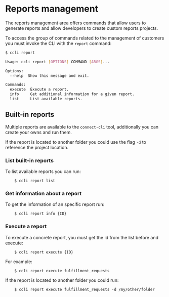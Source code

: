 # Reports management

The reports management area offers commands that allow users to generate reports
and allow developers to create custom reports projects.

To access the group of commands related to the management of customers you must invoke the CLI with the `report` command:

```sh
$ ccli report

Usage: ccli report [OPTIONS] COMMAND [ARGS]...

Options:
  --help  Show this message and exit.

Commands:
  execute  Execute a report.
  info     Get additional information for a given report.
  list     List available reports.
```

## Built-in reports

Multiple reports are available to the `connect-cli` tool, additionally you can create your owns and run them.

If the report is located to another folder you could use the flag `-d` to reference the project location.

### List built-in reports

To list available reports you can run:

```
    $ ccli report list
```

### Get information about a report

To get the information of an specific report run:

```
    $ ccli report info {ID}
```

### Execute a report

To execute a concrete report, you must get the id from the list before and execute:

```
    $ ccli report execute {ID}
```

For example:

```
    $ ccli report execute fulfillment_requests
```

If the report is located to another folder you could run:

```
    $ ccli report execute fulfillment_requests -d /my/other/folder
```
